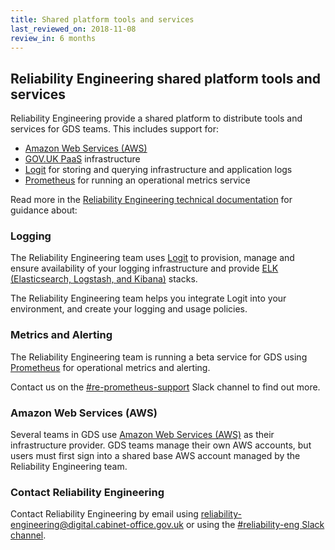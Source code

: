 ```yaml
---
title: Shared platform tools and services
last_reviewed_on: 2018-11-08
review_in: 6 months
---
```


## Reliability Engineering shared platform tools and services

Reliability Engineering provide a shared platform to distribute tools and services for GDS teams. This includes support for:

* [Amazon Web Services (AWS)](https://reliability-engineering.cloudapps.digital/iaas.html#amazon-web-services-aws)
* [GOV.UK PaaS](https://www.cloud.service.gov.uk/) infrastructure
* [Logit][] for storing and querying infrastructure and application logs
* [Prometheus][] for running an operational metrics service

Read more in the [Reliability Engineering technical documentation][] for guidance about:

### Logging

The Reliability Engineering team uses [Logit](https://logit.io) to provision, manage and ensure availability of your logging infrastructure and provide [ELK (Elasticsearch, Logstash, and Kibana)](https://www.elastic.co/elk-stack) stacks.

The Reliability Engineering team helps you integrate Logit into your environment, and create your logging and usage policies.

### Metrics and Alerting

The Reliability Engineering team is running a beta service for GDS using [Prometheus](https://prometheus.io/) for operational metrics and alerting.

Contact us on the [#re-prometheus-support](https://gds.slack.com/messages/re-prometheus-support) Slack channel to find out more.

### Amazon Web Services (AWS)

Several teams in GDS use [Amazon Web Services (AWS)](https://aws.amazon.com/) as their infrastructure provider. GDS teams manage their own AWS accounts, but users must first sign into a shared base AWS account managed by the Reliability Engineering team.

### Contact Reliability Engineering

Contact Reliability Engineering by email using [reliability-engineering@digital.cabinet-office.gov.uk][] or using the [#reliability-eng Slack channel][].

[Reliability Engineering technical documentation]: https://reliability-engineering.cloudapps.digital/
[#reliability-eng Slack channel]: https://gds.slack.com/messages/CAD6NP598/#
[Logit]: https://reliability-engineering.cloudapps.digital/logging.html#logging
[Prometheus]: https://reliability-engineering.cloudapps.digital/monitoring-alerts.html#metrics-and-alerting
[reliability-engineering@digital.cabinet-office.gov.uk]: mailto:reliability-engineering@digital.cabinet-office.gov.uk
